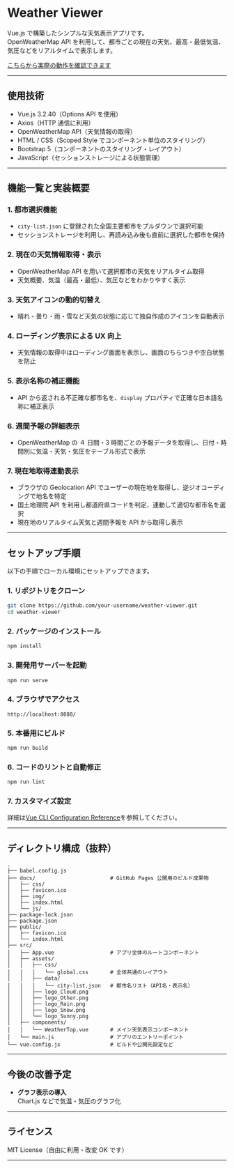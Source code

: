 # Weather Viewer

Vue.js で構築したシンプルな天気表示アプリです。  
OpenWeatherMap API を利用して、都市ごとの現在の天気、最高・最低気温、気圧などをリアルタイムで表示します。

[こちらから実際の動作を確認できます](https://yoku-094.github.io/weather-app/)

---

## 使用技術

- Vue.js 3.2.40（Options API を使用）
- Axios（HTTP 通信に利用）
- OpenWeatherMap API（天気情報の取得）
- HTML / CSS（Scoped Style でコンポーネント単位のスタイリング）
- Bootstrap 5（コンポーネントのスタイリング・レイアウト）
- JavaScript（セッションストレージによる状態管理）

---

## 機能一覧と実装概要

### 1. 都市選択機能

- `city-list.json` に登録された全国主要都市をプルダウンで選択可能
- セッションストレージを利用し、再読み込み後も直前に選択した都市を保持

### 2. 現在の天気情報取得・表示

- OpenWeatherMap API を用いて選択都市の天気をリアルタイム取得
- 天気概要、気温（最高・最低）、気圧などをわかりやすく表示

### 3. 天気アイコンの動的切替え

- 晴れ・曇り・雨・雪など天気の状態に応じて独自作成のアイコンを自動表示

### 4. ローディング表示による UX 向上

- 天気情報の取得中はローディング画面を表示し、画面のちらつきや空白状態を防止

### 5. 表示名称の補正機能

- API から返される不正確な都市名を、`display` プロパティで正確な日本語名称に補正表示

### 6. 週間予報の詳細表示

- OpenWeatherMap の ４ 日間・3 時間ごとの予報データを取得し、日付・時間別に気温・天気・気圧をテーブル形式で表示

### 7. 現在地取得連動表示

- ブラウザの Geolocation API でユーザーの現在地を取得し、逆ジオコーディングで地名を特定
- 国土地理院 API を利用し都道府県コードを判定、連動して適切な都市名を選択
- 現在地のリアルタイム天気と週間予報を API から取得し表示

---

## セットアップ手順

以下の手順でローカル環境にセットアップできます。

### 1. リポジトリをクローン

```bash
git clone https://github.com/your-username/weather-viewer.git
cd weather-viewer
```

### 2. パッケージのインストール

```bash
npm install
```

### 3. 開発用サーバーを起動

```bash
npm run serve
```

### 4. ブラウザでアクセス

```
http://localhost:8080/
```

### 5. 本番用にビルド

```bash
npm run build
```

### 6. コードのリントと自動修正

```bash
npm run lint
```

### 7. カスタマイズ設定

詳細は[Vue CLI Configuration Reference](https://cli.vuejs.org/config/)を参照してください。

---

## ディレクトリ構成（抜粋）

```
.
├── babel.config.js
├── docs/                        # GitHub Pages 公開用のビルド成果物
│   ├── css/
│   ├── favicon.ico
│   ├── img/
│   ├── index.html
│   └── js/
├── package-lock.json
├── package.json
├── public/
│   ├── favicon.ico
│   └── index.html
├── src/
│   ├── App.vue                  # アプリ全体のルートコンポーネント
│   ├── assets/
│   │   ├── css/
│   │   │   └── global.css       # 全体共通のレイアウト
│   │   ├── data/
│   │   │   └── city-list.json   # 都市名リスト（API名・表示名）
│   │   ├── logo_Cloud.png
│   │   ├── logo_Other.png
│   │   ├── logo_Rain.png
│   │   ├── logo_Snow.png
│   │   └── logo_Sunny.png
│   ├── components/
│   │   └── WeatherTop.vue       # メイン天気表示コンポーネント
│   └── main.js                  # アプリのエントリーポイント
└── vue.config.js                # ビルドや公開先設定など
```

---

## 今後の改善予定

- **グラフ表示の導入**  
  Chart.js などで気温・気圧のグラフ化

---

## ライセンス

MIT License（自由に利用・改変 OK です）

---
